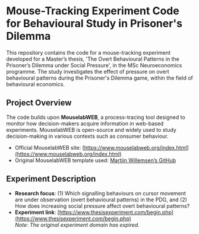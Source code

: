 # Mouse-Tracking Experiment Code for Behavioural Study in Prisoner's Dilemma

This repository contains the code for a mouse-tracking experiment developed for a Master’s thesis, 'The Overt Behavioural Patterns in the Prisoner’s Dilemma under Social Pressure', in the MSc Neuroeconomics programme. The study investigates the effect of pressure on overt behavioural patterns during the Prisoner's Dilemma game, within the field of behavioural economics.

## Project Overview

The code builds upon **MouselabWEB**, a process-tracing tool designed to monitor how decision-makers acquire information in web-based experiments. MouselabWEB is open-source and widely used to study decision-making in various contexts such as consumer behaviour.

- Official MouselabWEB site: [https://www.mouselabweb.org/index.html](https://www.mouselabweb.org/index.html)
- Original MouselabWEB template used: [Martijn Willemsen’s GitHub](https://github.com/MCWillemsen/mouselabWEB20)

## Experiment Description

- **Research focus**: (1) Which signalling behaviours on cursor movement are under observation (overt behavioural patterns) in the PDG, and (2) How does increasing social pressure affect overt behavioural patterns? 
- **Experiment link**: [https://www.thesisexperiment.com/begin.php](https://www.thesisexperiment.com/begin.php)  
  _Note: The original experiment domain has expired._
